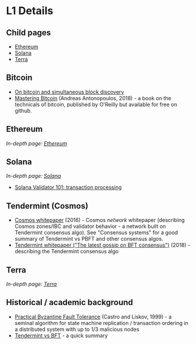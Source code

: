# L1 Details

## Child pages
* [Ethereum](Ethereum.md)
* [Solana](Solana.md)
* [Terra](Terra.md)

## Bitcoin
* [On bitcoin and simultaneous block discovery](https://insights.deribit.com/market-research/was-there-a-bitcoin-double-spend-on-jan-20-2021/)
* [Mastering Bitcoin](https://github.com/bitcoinbook/bitcoinbook) (Andreas Antonopoulos, 2018) - 
  a book on the technicals of bitcoin, published by O'Reilly but available for free on github.

## Ethereum
_In-depth page: [Ethereum](Ethereum.md)_

## Solana
_In-depth page: [Solana](Solana.md)_
* [Solana Validator 101: transaction processing](https://jito-labs.medium.com/solana-validator-101-transaction-processing-90bcdc271143)

## Tendermint (Cosmos)
* [Cosmos whitepaper](https://v1.cosmos.network/resources/whitepaper) (2016) -
  Cosmos _network_ whitepaper (describing Cosmos zones/IBC and validator behavior - a network built on Tendermint consensus algo).
  See "Consensus systems" for a good summary of Tendermint vs PBFT and other consensus algos.
* [Tendermint whitepaper ("The latest gossip on BFT consensus")](https://arxiv.org/pdf/1807.04938.pdf) (2018) -
  describing the Tendermint consensus algo

## Terra
_In-depth page: [Terra](Terra.md)_

## Historical / academic background
* [Practical Byzantine Fault Tolerance](https://pmg.csail.mit.edu/papers/osdi99.pdf) (Castro and Liskov, 1999) -
  a seminal algorithm for state machine replication / transaction ordering in a distributed system with up to 1/3 malicious nodes
* [Tendermint vs BFT](https://blog.cosmos.network/tendermint-vs-pbft-12e9f294c9ab) - a quick summary